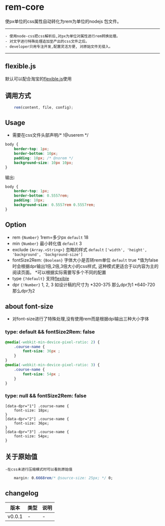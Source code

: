 # rem-core

使px单位的css属性自动转化为rem为单位的nodejs 包文件。

-----------------
    - 使用node-css把css解析后,对px为单位对属性进行rem转换处理。
    - 对文字进行特殊处理追加至产出的css文件之后。
    - developer只用专注开发,配置灵活方便, 对原始文件无侵入。
-----------------

## flexible.js
默认可以配合淘宝的[flexible.js](https://github.com/amfe/lib-flexible)使用

## 调用方式

```javascript
    rem(content, file, config);
```


## Usage

* 需要在css文件头部声明/* !@userem */

```css
body {
    border-top: 1px;
    border-bottom: 10px;
    padding: 10px; /* @norem */
    background-size: 10px 10px;
}
```

输出:

```css
body {
    border-top: 1px;
    border-bottom: 0.5557rem;
    padding: 10px;
    background-size: 0.5557rem 0.5557rem;
}
```

## Option

- rem `{Number}` 1rem=多少px `default` 18
- min `{Number}` 最小转化值 `default` 3
- exclude `{Array.<String>}` 忽略的样式 `default` `['width', 'height', 'background', 'background-size']`
- fontSize2Rem: `{Boolean}` 字体大小是否转rem单位 `default` true 
    *值为false时会根据dpr输出1倍,2倍,3倍大小的css样式, 这种模式更适合于以内容为主的阅读页面。
    *可以根据实际需要写多个不同的配置
- type `{?default}` 支持[flexible](https://github.com/amfe/lib-flexible)
- dpr `{!Number}` 1, 2, 3 如设计稿的尺寸为
    *320-375 那么dpr为1 
    *640-720 那么dpr为2 


## about font-size
- 对font-size进行了特殊处理,没有使用rem而是根据dpi输出三种大小字体

### type: default && fontSize2Rem: false

```css
@media(-webkit-min-device-pixel-ratio: 2) {    
    .course-name {
        font-size: 36px ;
    }
}
@media(-webkit-min-device-pixel-ratio: 3) {
    .course-name {
        font-size: 54px ;
    }
}
```

### type: null && fontSize2Rem: false
```
[data-dpr="1"] .course-name {
    font-size: 18px; 
}
[data-dpr="2"] .course-name {
    font-size: 36px; 
}
[data-dpr="3"] .course-name {
    font-size: 54px; 
}
```

## 关于原始值
    -在css未进行压缩模式时可以看到原始值
```css
    margin: 0.6668rem/* @source-size: 25px; */ 0;
```

## changelog

<table>
    <thead>
        <tr>
            <th>版本</th>
            <th>类型</th>
            <th>说明</th>
        </tr>
    </thead>
    <tbody> 
        <tr>
            <td>v0.0.1</td>
            <td>-</td>
            <td>-</td>
        </tr>
    </tbody>
</table>

